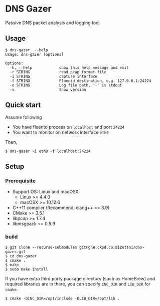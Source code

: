 DNS Gazer
============

Passive DNS packet analysis and logging tool.

Usage
--------

```
$ dns-gazer  --help
Usage: dns-gazer [options]

Options:
  -h, --help            show this help message and exit
  -r STRING             read pcap format file
  -i STRING             capture interface
  -f STRING             Fluentd destination, e.g. 127.0.0.1:24224
  -o STRING             Log file path, '-' is stdout
  -v                    Show version
```

Quick start
----------

Assume following

- You have fluentd process on `localhost` and port `24224`
- You want to monitor on network interface `eth0`

Then,

```shell
$ dns-gazer -i eth0 -f localhost:24224
```

Setup
----------


### Prerequisite

- Support OS: Linux and macOSX
    - Linux >= 4.4.0
    - macOSX >= 10.12.6
- C++11 compiler (Recommend: clang++ >= 3.9)
- CMake >= 3.5.1
- libpcap >= 1.7.4
- libmsgpack >= 0.5.9

### build

```shell
$ git clone --recurse-submodules git@ghe.ckpd.co:mizutani/dns-gazer.git
$ cd dns-gazer
$ cmake .
$ make
$ sudo make install
```

If you have extra third party package directory (such as HomeBrew) and required libraries are in there, you can specify `INC_DIR` and `LIB_DIR` for `cmake`.

```shell
$ cmake -DINC_DIR=/opt/include -DLIB_DIR=/opt/lib .
```




